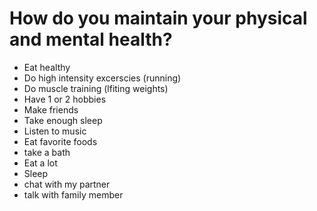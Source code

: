 # How do you maintain your physical and mental health?

- Eat healthy
- Do high intensity excerscies (running)
- Do muscle training (lfiting weights)
- Have 1 or 2 hobbies
- Make friends
- Take enough sleep
- Listen to music
- Eat favorite foods
- take a bath
- Eat a lot
- Sleep
- chat with my partner
- talk with family member

